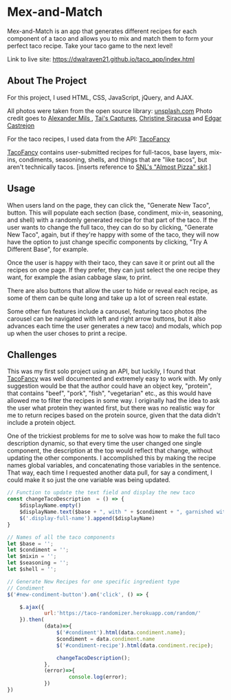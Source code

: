 # Mex-and-Match

Mex-and-Match is an app that generates different recipes for each component of a taco and allows you to mix and match them to form your perfect taco recipe. Take your taco game to the next level!

Link to live site: https://dwalraven21.github.io/taco_app/index.html

## About The Project

For this project, I used HTML, CSS, JavaScript, jQuery, and AJAX.

All photos were taken from the open source library: <a href="https://unsplash.com/">unsplash.com</a>
Photo credit goes to <a href="https://unsplash.com/@alexandermils">Alexander Mils
</a>, <a href="Tai's Captures">Tai's Captures</a>, <a href="https://unsplash.com/@christine_siracusa">Christine Siracusa</a> and <a href="https://unsplash.com/@edgarraw">Edgar Castrejon</a>

For the taco recipes, I used data from the API: <a href="https://github.com/evz/tacofancy-api">TacoFancy</a>

<a href="https://github.com/evz/tacofancy-api">TacoFancy</a> contains user-submitted recipes for full-tacos, base layers, mix-ins, condiments, seasoning, shells, and things that are "like tacos", but aren't technically tacos. [inserts reference to <a href="https://www.youtube.com/watch?v=KLHRjaUBb3o">SNL's "Almost Pizza" skit</a>.]

## Usage

When users land on the page, they can click the, "Generate New Taco", button. This will populate each section (base, condiment, mix-in, seasoning, and shell) with a randomly generated recipe for that part of the taco. If the user wants to change the full taco, they can do so by clicking, "Generate New Taco", again, but if they're happy with some of the taco, they will now have the option to just change specific components by clicking, "Try A Different Base", for example.

Once the user is happy with their taco, they can save it or print out all the recipes on one page. If they prefer, they can just select the one recipe they want, for example the asian cabbage slaw, to print.

There are also buttons that allow the user to hide or reveal each recipe, as some of them can be quite long and take up a lot of screen real estate.

Some other fun features include a carousel, featuring taco photos (the carousel can be navigated with left and right arrow buttons, but it also advances each time the user generates a new taco) and modals, which pop up when the user choses to print a recipe.

## Challenges

This was my first solo project using an API, but luckily, I found that <a href="https://github.com/evz/tacofancy-api">TacoFancy</a> was well documented and extremely easy to work with. My only suggestion would be that the author could have an object key, "protein", that contains "beef", "pork", "fish", "vegetarian" etc., as this would have allowed me to filter the recipes in some way. I originally had the idea to ask the user what protein they wanted first, but there was no realistic way for me to return recipes based on the protein source, given that the data didn't include a protein object.

One of the trickiest problems for me to solve was how to make the full taco description dynamic, so that every time the user changed one single component, the description at the top would reflect that change, without updating the other components. I accomplished this by making the recipe names  global variables, and concatenating those variables in the sentence. That way, each time I requested another data pull, for say a condiment, I could make it so just the one variable was being updated.


```JavaScript
// Function to update the text field and display the new taco
const changeTacoDescription  = () => {
	$displayName.empty()
	$displayName.text($base + ", with " + $condiment + ", garnished with " + $mixin + ", topped off with " + $seasoning + " and wrapped in delicious " + 	$shell)
	$('.display-full-name').append($displayName)
}

// Names of all the taco components
let $base = '';
let $condiment = '';
let $mixin = '';
let $seasoning = '';
let $shell = '';

// Generate New Recipes for one specific ingredient type
// Condiment
$('#new-condiment-button').on('click', () => {

	$.ajax({
			url:'https://taco-randomizer.herokuapp.com/random/'
	}).then(
			(data)=>{
				$('#condiment').html(data.condiment.name);
				$condiment = data.condiment.name
				$('#condiment-recipe').html(data.condiment.recipe);

				changeTacoDescription();
			},
			(error)=>{
					console.log(error);
			})
})
```
